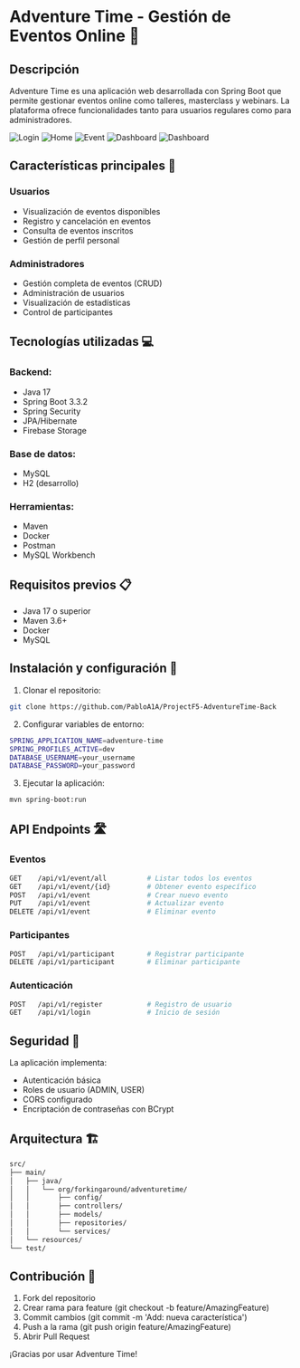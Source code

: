 # Adventure Time - Gestión de Eventos Online 🎯

## Descripción
Adventure Time es una aplicación web desarrollada con Spring Boot que permite gestionar eventos online como talleres, masterclass y webinars. La plataforma ofrece funcionalidades tanto para usuarios regulares como para administradores.

![Login](Login.png)
![Home](Home.png)
![Event](Event.png)
![Dashboard](Dashboard.png)
![Dashboard](Dashboard2.png)

## Características principales 🚀

### Usuarios
- Visualización de eventos disponibles
- Registro y cancelación en eventos
- Consulta de eventos inscritos
- Gestión de perfil personal

### Administradores
- Gestión completa de eventos (CRUD)
- Administración de usuarios
- Visualización de estadísticas
- Control de participantes

## Tecnologías utilizadas 💻

### Backend:
- Java 17
- Spring Boot 3.3.2
- Spring Security
- JPA/Hibernate
- Firebase Storage

### Base de datos:
- MySQL
- H2 (desarrollo)

### Herramientas:
- Maven
- Docker
- Postman
- MySQL Workbench

## Requisitos previos 📋

- Java 17 o superior
- Maven 3.6+
- Docker
- MySQL

## Instalación y configuración 🔧

1. Clonar el repositorio:

```sh
git clone https://github.com/PabloA1A/ProjectF5-AdventureTime-Back
`````

2. Configurar variables de entorno:

```sh
SPRING_APPLICATION_NAME=adventure-time
SPRING_PROFILES_ACTIVE=dev
DATABASE_USERNAME=your_username
DATABASE_PASSWORD=your_password
`````

3. Ejecutar la aplicación:

```sh
mvn spring-boot:run
`````

## API Endpoints 🛣️

### Eventos

```sh
GET    /api/v1/event/all          # Listar todos los eventos
GET    /api/v1/event/{id}         # Obtener evento específico
POST   /api/v1/event              # Crear nuevo evento
PUT    /api/v1/event              # Actualizar evento
DELETE /api/v1/event              # Eliminar evento
`````

### Participantes

```sh
POST   /api/v1/participant        # Registrar participante
DELETE /api/v1/participant        # Eliminar participante
`````

### Autenticación

```sh
POST   /api/v1/register           # Registro de usuario
GET    /api/v1/login              # Inicio de sesión
`````

## Seguridad 🔐

La aplicación implementa:

- Autenticación básica
- Roles de usuario (ADMIN, USER)
- CORS configurado
- Encriptación de contraseñas con BCrypt

## Arquitectura 🏗️

```sh
src/
├── main/
│   ├── java/
│   │   └── org/forkingaround/adventuretime/
│   │       ├── config/
│   │       ├── controllers/
│   │       ├── models/
│   │       ├── repositories/
│   │       └── services/
│   └── resources/
└── test/
`````

## Contribución 🤝

1. Fork del repositorio
2. Crear rama para feature (git checkout -b feature/AmazingFeature)
3. Commit cambios (git commit -m 'Add: nueva característica')
4. Push a la rama (git push origin feature/AmazingFeature)
5. Abrir Pull Request

¡Gracias por usar Adventure Time!